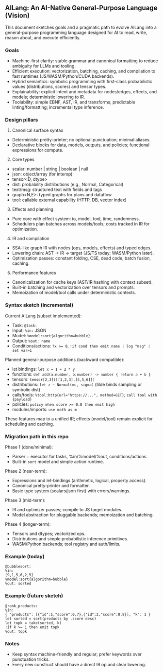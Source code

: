 ## AILang: An AI-Native General-Purpose Language (Vision)

This document sketches goals and a pragmatic path to evolve AILang into a general-purpose programming language designed for AI to read, write, reason about, and execute efficiently.

### Goals

- Machine-first clarity: stable grammar and canonical formatting to reduce ambiguity for LLMs and tooling.
- Efficient execution: vectorization, batching, caching, and compilation to fast runtimes (JS/WASM/Python/CUDA backends).
- Hybrid semantics: symbolic programming with first-class probabilistic values (distributions, scores) and tensor types.
- Explainability: explicit intent and metadata for nodes/edges, effects, and models; deterministic lowering to IR.
- Toolability: simple EBNF, AST, IR, and transforms; predictable linting/formatting; incremental type inference.

### Design pillars

1) Canonical surface syntax
- Deterministic pretty-printer; no optional punctuation; minimal aliases.
- Declarative blocks for data, models, outputs, and policies; functional expressions for compute.

2) Core types
- scalar: number | string | boolean | null
- json: object/array (for interop)
- tensor<D, dtype>
- dist<T>: probability distributions (e.g., Normal, Categorical)
- text/msg: structured text with fields and tags
- graph<N,E>: typed graphs for plans and dataflow
- tool: callable external capability (HTTP, DB, vector index)

3) Effects and planning
- Pure core with effect system: io, model, tool, time, randomness.
- Schedulers plan batches across models/tools; costs tracked in IR for optimization.

4) IR and compilation
- SSA-like graph IR with nodes (ops, models, effects) and typed edges.
- Lowering chain: AST -> IR -> target (JS/TS today; WASM/Python later).
- Optimization passes: constant folding, CSE, dead code, batch fusion, caching.

5) Performance features
- Canonicalization for cache keys (AST/IR hashing with context subset).
- Built-in batching and vectorization over tensors and prompts.
- Memoization of model/tool calls under deterministic contexts.

### Syntax sketch (incremental)

Current AILang (subset implemented):
- Task: `@task:`
- Input: `%in:` JSON
- Model: `%model:sort{algorithm=bubble}`
- Output: `%out: name`
- Conditions/actions: `?x >= 0`, `!if cond then emit name | log "msg" | set var=1`

Planned general-purpose additions (backward compatible):
- let bindings: `let x = 1 + 2 * y`
- functions: `def add(a:number, b:number) -> number { return a + b }`
- tensors: `tensor[2,3]([[1,2,3],[4,5,6]])`
- distributions: `let z ~ Normal(mu, sigma)` (tilde binds sampling or symbolic dist)
- calls/tools: `%tool:http{url="https://...", method=GET}`; `call tool with {payload}`
- policies: `policy when score >= 0.8 then emit high`
- modules/imports: `use math as m`

These features map to a unified IR; effects (model/tool) remain explicit for scheduling and caching.

### Migration path in this repo

Phase 1 (done/minimal):
- Parser + executor for tasks, %in/%model/%out, conditions/actions.
- Built-in `sort` model and simple action runtime.

Phase 2 (near-term):
- Expressions and let-bindings (arithmetic, logical, property access).
- Canonical pretty-printer and formatter.
- Basic type system (scalars/json first) with errors/warnings.

Phase 3 (mid-term):
- IR and optimizer passes; compile to JS target modules.
- Model abstraction for pluggable backends; memoization and batching.

Phase 4 (longer-term):
- Tensors and dtypes; vectorized ops.
- Distributions and simple probabilistic inference primitives.
- WASM/Python backends; tool registry and auth/limits.

### Example (today)

```
@bubblesort:
%in:
[9,1,5,6,2,5]
%model:sort{algorithm=bubble}
%out: sorted
```

### Example (future sketch)

```
@rank_products:
%in:
{ "products": [{"id":1,"score":0.7},{"id":2,"score":0.9}], "k": 1 }
let sorted = sort(products by .score desc)
let topk = take(sorted, k)
!if k >= 1 then emit topk
%out: topk
```

### Notes
- Keep syntax machine-friendly and regular; prefer keywords over punctuation tricks.
- Every new construct should have a direct IR op and clear lowering.
